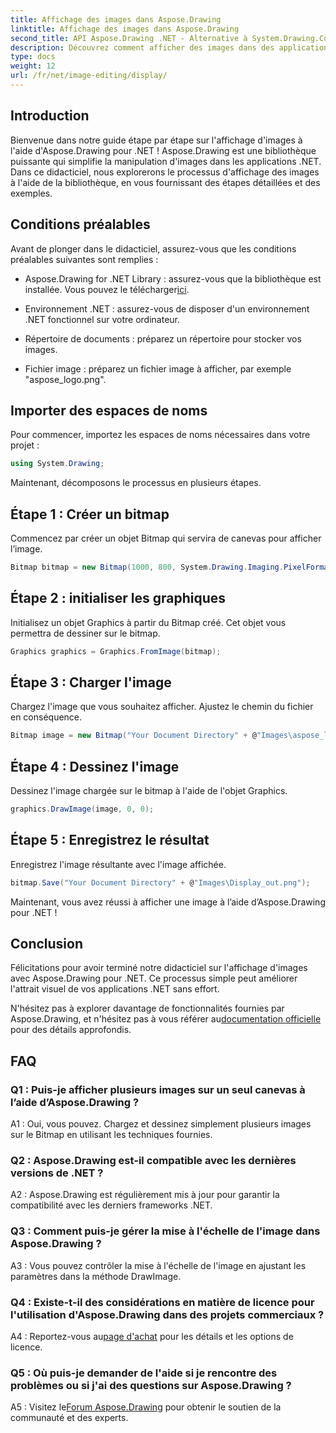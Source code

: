 ```yaml
---
title: Affichage des images dans Aspose.Drawing
linktitle: Affichage des images dans Aspose.Drawing
second_title: API Aspose.Drawing .NET - Alternative à System.Drawing.Common
description: Découvrez comment afficher des images dans des applications .NET avec Aspose.Drawing. Suivez notre tutoriel pour découvrir des étapes simples et améliorer votre contenu visuel.
type: docs
weight: 12
url: /fr/net/image-editing/display/
---
```

## Introduction

Bienvenue dans notre guide étape par étape sur l'affichage d'images à l'aide d'Aspose.Drawing pour .NET ! Aspose.Drawing est une bibliothèque puissante qui simplifie la manipulation d'images dans les applications .NET. Dans ce didacticiel, nous explorerons le processus d'affichage des images à l'aide de la bibliothèque, en vous fournissant des étapes détaillées et des exemples.

## Conditions préalables

Avant de plonger dans le didacticiel, assurez-vous que les conditions préalables suivantes sont remplies :

-  Aspose.Drawing for .NET Library : assurez-vous que la bibliothèque est installée. Vous pouvez le télécharger[ici](https://releases.aspose.com/drawing/net/).

- Environnement .NET : assurez-vous de disposer d'un environnement .NET fonctionnel sur votre ordinateur.

- Répertoire de documents : préparez un répertoire pour stocker vos images.

- Fichier image : préparez un fichier image à afficher, par exemple "aspose_logo.png".

## Importer des espaces de noms

Pour commencer, importez les espaces de noms nécessaires dans votre projet :

```csharp
using System.Drawing;
```

Maintenant, décomposons le processus en plusieurs étapes.

## Étape 1 : Créer un bitmap

Commencez par créer un objet Bitmap qui servira de canevas pour afficher l’image.

```csharp
Bitmap bitmap = new Bitmap(1000, 800, System.Drawing.Imaging.PixelFormat.Format32bppPArgb);
```

## Étape 2 : initialiser les graphiques

Initialisez un objet Graphics à partir du Bitmap créé. Cet objet vous permettra de dessiner sur le bitmap.

```csharp
Graphics graphics = Graphics.FromImage(bitmap);
```

## Étape 3 : Charger l'image

Chargez l'image que vous souhaitez afficher. Ajustez le chemin du fichier en conséquence.

```csharp
Bitmap image = new Bitmap("Your Document Directory" + @"Images\aspose_logo.png");
```

## Étape 4 : Dessinez l'image

Dessinez l'image chargée sur le bitmap à l'aide de l'objet Graphics.

```csharp
graphics.DrawImage(image, 0, 0);
```

## Étape 5 : Enregistrez le résultat

Enregistrez l'image résultante avec l'image affichée.

```csharp
bitmap.Save("Your Document Directory" + @"Images\Display_out.png");
```

Maintenant, vous avez réussi à afficher une image à l’aide d’Aspose.Drawing pour .NET !

## Conclusion

Félicitations pour avoir terminé notre didacticiel sur l'affichage d'images avec Aspose.Drawing pour .NET. Ce processus simple peut améliorer l'attrait visuel de vos applications .NET sans effort.

N'hésitez pas à explorer davantage de fonctionnalités fournies par Aspose.Drawing, et n'hésitez pas à vous référer au[documentation officielle](https://reference.aspose.com/drawing/net/) pour des détails approfondis.

## FAQ

### Q1 : Puis-je afficher plusieurs images sur un seul canevas à l’aide d’Aspose.Drawing ?

A1 : Oui, vous pouvez. Chargez et dessinez simplement plusieurs images sur le Bitmap en utilisant les techniques fournies.

### Q2 : Aspose.Drawing est-il compatible avec les dernières versions de .NET ?

A2 : Aspose.Drawing est régulièrement mis à jour pour garantir la compatibilité avec les derniers frameworks .NET.

### Q3 : Comment puis-je gérer la mise à l'échelle de l'image dans Aspose.Drawing ?

A3 : Vous pouvez contrôler la mise à l'échelle de l'image en ajustant les paramètres dans la méthode DrawImage.

### Q4 : Existe-t-il des considérations en matière de licence pour l'utilisation d'Aspose.Drawing dans des projets commerciaux ?

A4 : Reportez-vous au[page d'achat](https://purchase.aspose.com/buy) pour les détails et les options de licence.

### Q5 : Où puis-je demander de l'aide si je rencontre des problèmes ou si j'ai des questions sur Aspose.Drawing ?

 A5 : Visitez le[Forum Aspose.Drawing](https://forum.aspose.com/c/diagram/17) pour obtenir le soutien de la communauté et des experts.